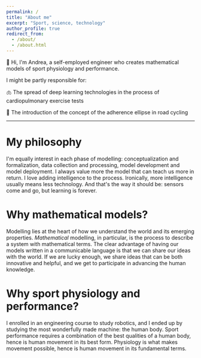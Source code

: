 ```yaml
---
permalink: /
title: "About me"
excerpt: "Sport, science, technology"
author_profile: true
redirect_from: 
  - /about/
  - /about.html
---
```


👋 Hi, I'm Andrea, a self-employed engineer who creates mathematical models of sport physiology and performance. 

I might be partly responsible for:

🫁 The spread of deep learning technologies in the process of cardiopulmonary exercise tests

🚴 The introduction of the concept of the adherence ellipse in road cycling

---

My philosophy
======
I'm equally interest in each phase of modelling: conceptualization and formalization, data collection and processing, model development and model deployment. I always value more the model that can teach us more in return. I love adding intelligence to the process. Ironically, more intelligence usually means less technology. And that's the way it should be: sensors come and go, but learning is forever. 

Why mathematical models?
======
Modelling lies at the heart of how we understand the world and its emerging properties. *Mathematical* modelling, in particular, is the process to describe a system with mathematical terms. The clear advantage of having our models written in a communicable language is that we can share our ideas with the world. If we are lucky enough, we share ideas that can be both innovative and helpful, and we get to participate in advancing the human knowledge. 

Why sport physiology and performance?
======
I enrolled in an engineering course to study robotics, and I ended up by studying the most wonderfully made machine: the human body. Sport performance requires a combination of the best qualities of a human body, hence is human movement in its best form. Physiology is what makes movement possible, hence is human movement in its fundamental terms. 
 